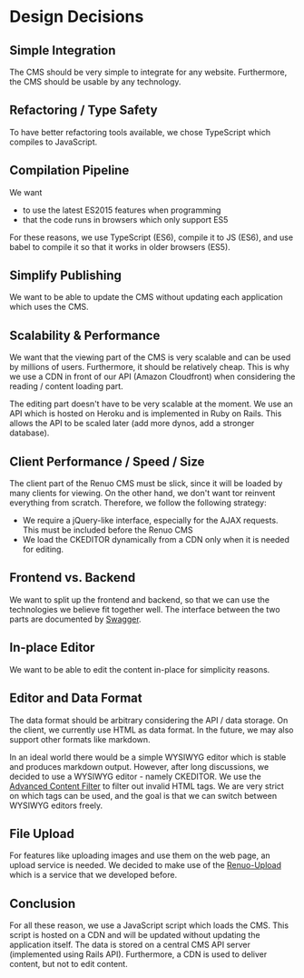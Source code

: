 # Design Decisions

## Simple Integration

The CMS should be very simple to integrate for any website. Furthermore, the CMS should be usable by any technology.

## Refactoring / Type Safety

To have better refactoring tools available, we chose TypeScript which compiles to JavaScript.

## Compilation Pipeline

We want

* to use the latest ES2015 features when programming
* that the code runs in browsers which only support ES5

For these reasons, we use TypeScript (ES6), compile it to JS (ES6), and use babel to compile it so that it works in older browsers (ES5).

## Simplify Publishing

We want to be able to update the CMS without updating each application which uses the CMS.

## Scalability & Performance

We want that the viewing part of the CMS is very scalable and can be used by millions of users. Furthermore, it should be relatively cheap. This is why we use a CDN in front of our API (Amazon Cloudfront) when considering the reading / content loading part.

The editing part doesn't have to be very scalable at the moment. We use an API which is hosted on Heroku and is implemented in Ruby on Rails. This allows the API to be scaled later (add more dynos, add a stronger database).

## Client Performance / Speed / Size

The client part of the Renuo CMS must be slick, since it will be loaded by many clients for viewing. On the other hand, we don't want tor reinvent everything from scratch. Therefore, we follow the following strategy:

* We require a jQuery-like interface, especially for the AJAX requests. This must be included before the Renuo CMS
* We load the CKEDITOR dynamically from a CDN only when it is needed for editing.

## Frontend vs. Backend

We want to split up the frontend and backend, so that we can use the technologies we believe fit together well. The interface between the two parts are documented by [Swagger](http://petstore.swagger.io/?url=https://renuo-cms-api-develop.herokuapp.com/swagger.yml).

## In-place Editor

We want to be able to edit the content in-place for simplicity reasons.

## Editor and Data Format

The data format should be arbitrary considering the API / data storage. On the client, we currently use HTML as data format. In the future, we may also support other formats like markdown.

In an ideal world there would be a simple WYSIWYG editor which is stable and produces markdown output. However, after long discussions, we decided to use a WYSIWYG editor - namely CKEDITOR. We use the [Advanced Content Filter](http://sdk.ckeditor.com/samples/acf.html) to filter out invalid HTML tags. We are very strict on which tags can be used, and the goal is that we can switch between WYSIWYG editors freely.

## File Upload

For features like uploading images and use them on the web page, an upload service is needed. We decided to make use of the [Renuo-Upload](https://renuo.gitbooks.io/renuo-upload-doc/content/index.html) which is a service that we developed before.

## Conclusion

For all these reason, we use a JavaScript script which loads the CMS. This script is hosted on a CDN and will be updated without updating the application itself. The data is stored on a central CMS API server (implemented using Rails API). Furthermore, a CDN is used to deliver content, but not to edit content.